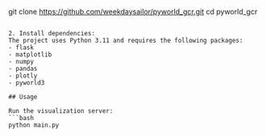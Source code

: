 git clone https://github.com/weekdaysailor/pyworld_gcr.git
cd pyworld_gcr
```

2. Install dependencies:
The project uses Python 3.11 and requires the following packages:
- flask
- matplotlib
- numpy
- pandas
- plotly
- pyworld3

## Usage

Run the visualization server:
```bash
python main.py